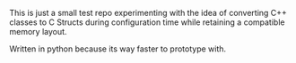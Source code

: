 This is just a small test repo experimenting with the idea of converting C++ classes to C Structs during configuration time while retaining a compatible memory layout.

Written in python because its way faster to prototype with.
